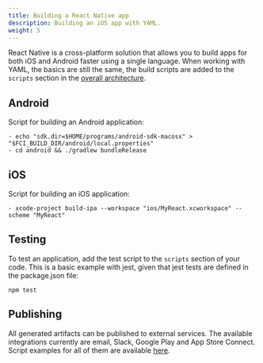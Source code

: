 ```yaml
---
title: Building a React Native app
description: Building an iOS app with YAML.
weight: 5
---
```


React Native is a cross-platform solution that allows you to build apps for both iOS and Android faster using a single language. When working with YAML, the basics are still the same, the build scripts are added to the `scripts` section in the [overall architecture](../yaml/yaml/#template).

## Android

Script for building an Android application:

    - echo "sdk.dir=$HOME/programs/android-sdk-macosx" > "$FCI_BUILD_DIR/android/local.properties"
    - cd android && ./gradlew bundleRelease

## iOS

Script for building an iOS application:

    - xcode-project build-ipa --workspace "ios/MyReact.xcworkspace" --scheme "MyReact"

## Testing

To test an application, add the test script to the `scripts` section of your code. This is a basic example with jest, given that jest tests are defined in the package.json file:

    npm test


## Publishing

All generated artifacts can be published to external services. The available integrations currently are email, Slack, Google Play and App Store Connect. Script examples for all of them are available [here](../yaml/distribution/#publishing).